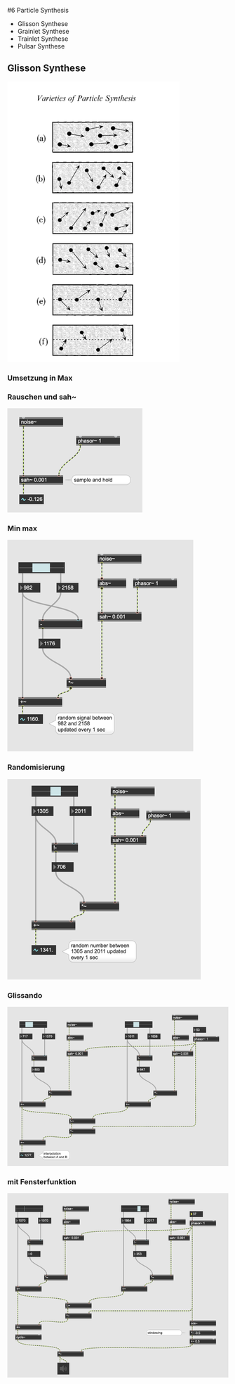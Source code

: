 #6 Particle Synthesis

- Glisson Synthese
- Grainlet Synthese
- Trainlet Synthese
- Pulsar Synthese

## Glisson Synthese

![](K6/glisson.png)

### Umsetzung in Max

### Rauschen und sah~
![](K6/GLI1.png)

### Min max
![](K6/GLI2.png)

### Randomisierung

![](K6/GLI3.png)

### Glissando

![](K6/GLI4.png)

### mit Fensterfunktion

![](K6/GLI5.png)
